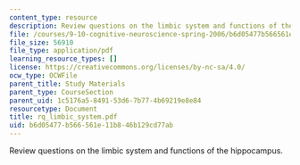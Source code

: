 ```yaml
---
content_type: resource
description: Review questions on the limbic system and functions of the hippocampus.
file: /courses/9-10-cognitive-neuroscience-spring-2006/b6d05477b566561e11b846b129cd77ab_rq_limbic_system.pdf
file_size: 56910
file_type: application/pdf
learning_resource_types: []
license: https://creativecommons.org/licenses/by-nc-sa/4.0/
ocw_type: OCWFile
parent_title: Study Materials
parent_type: CourseSection
parent_uid: 1c5176a5-8491-53d6-7b77-4b69219e8e84
resourcetype: Document
title: rq_limbic_system.pdf
uid: b6d05477-b566-561e-11b8-46b129cd77ab
---
```

Review questions on the limbic system and functions of the hippocampus.